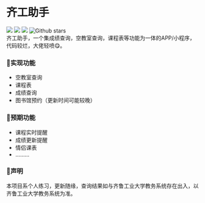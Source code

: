 # 齐工助手 
<img src="https://img.shields.io/badge/github-oh--tect-red"/> <img src="https://img.shields.io/badge/status-developing-yellow"/> <img src="https://img.shields.io/badge/powered%20by-uni--app-brightgreen"/> ![Github stars](https://img.shields.io/github/stars/oh-tect/QluHelper.svg)<br>
齐工助手，一个集成绩查询，空教室查询，课程表等功能为一体的APP/小程序，代码较烂，大佬轻喷😋。

### 👻实现功能

- 空教室查询
- 课程表
- 成绩查询
- 图书馆预约（更新时间可能较晚）

### 👻预期功能

- 课程实时提醒
- 成绩更新提醒
- 情侣课表
- .........

### 👻声明

本项目系个人练习，更新随缘，查询结果如与齐鲁工业大学教务系统存在出入，以齐鲁工业大学教务系统为准。
